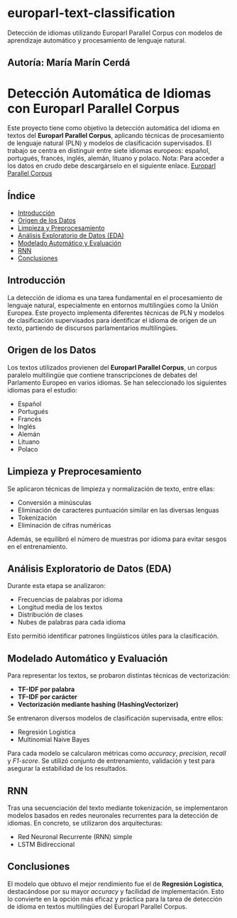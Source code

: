 # europarl-text-classification
Detección de idiomas utilizando Europarl Parallel Corpus con modelos de aprendizaje automático y procesamiento de lenguaje natural.

## Autoría: María Marín Cerdá
# Detección Automática de Idiomas con Europarl Parallel Corpus

Este proyecto tiene como objetivo la detección automática del idioma en textos del **Europarl Parallel Corpus**, aplicando técnicas de procesamiento de lenguaje natural (PLN) y modelos de clasificación supervisados. El trabajo se centra en distinguir entre siete idiomas europeos: español, portugués, francés, inglés, alemán, lituano y polaco.
Nota: Para acceder a los datos en crudo debe descargárselo en el siguiente enlace. [Europarl Parallel Corpus](https://www.statmt.org/europarl/)

## Índice

- [Introducción](#introducción)
- [Origen de los Datos](#origen-de-los-datos)
- [Limpieza y Preprocesamiento](#limpieza-y-preprocesamiento)
- [Análisis Exploratorio de Datos (EDA)](#análisis-exploratorio-de-datos-eda)
- [Modelado Automático y Evaluación](#modelado-automático-y-evaluación)
- [RNN](#rnn)
- [Conclusiones](#conclusiones)

## Introducción

La detección de idioma es una tarea fundamental en el procesamiento de lenguaje natural, especialmente en entornos multilingües como la Unión Europea. Este proyecto implementa diferentes técnicas de PLN y modelos de clasificación supervisados para identificar el idioma de origen de un texto, partiendo de discursos parlamentarios multilingües.

## Origen de los Datos

Los textos utilizados provienen del **Europarl Parallel Corpus**, un corpus paralelo multilingüe que contiene transcripciones de debates del Parlamento Europeo en varios idiomas. Se han seleccionado los siguientes idiomas para el estudio:

- Español  
- Portugués  
- Francés  
- Inglés  
- Alemán  
- Lituano  
- Polaco

## Limpieza y Preprocesamiento

Se aplicaron técnicas de limpieza y normalización de texto, entre ellas:

- Conversión a minúsculas  
- Eliminación de caracteres puntuación similar en las diversas lenguas
- Tokenización  
- Eliminación de cifras numéricas

Además, se equilibró el número de muestras por idioma para evitar sesgos en el entrenamiento.

## Análisis Exploratorio de Datos (EDA)

Durante esta etapa se analizaron:

- Frecuencias de palabras por idioma  
- Longitud media de los textos  
- Distribución de clases  
- Nubes de palabras para cada idioma

Esto permitió identificar patrones lingüísticos útiles para la clasificación.

## Modelado Automático y Evaluación
Para representar los textos, se probaron distintas técnicas de vectorización:

- **TF-IDF por palabra**  
- **TF-IDF por carácter**  
- **Vectorización mediante hashing (HashingVectorizer)**

Se entrenaron diversos modelos de clasificación supervisada, entre ellos:

- Regresión Logística  
- Multinomial Naive Bayes  


Para cada modelo se calcularon métricas como *accuracy*, *precision*, *recall* y *F1-score*. Se utilizó conjunto de entrenamiento, validación y test para asegurar la estabilidad de los resultados.

## RNN 
Tras una secuenciación del texto mediante tokenización, se implementaron modelos basados en redes neuronales recurrentes para la detección de idiomas. En concreto, se utilizaron dos arquitecturas:
- Red Neuronal Recurrente (RNN) simple 
- LSTM Bidireccional


## Conclusiones

El modelo que obtuvo el mejor rendimiento fue el de **Regresión Logística**, destacándose por su mayor *accuracy* y facilidad de implementación. Esto lo convierte en la opción más eficaz y práctica para la tarea de detección de idioma en textos multilingües del Europarl Parallel Corpus.

